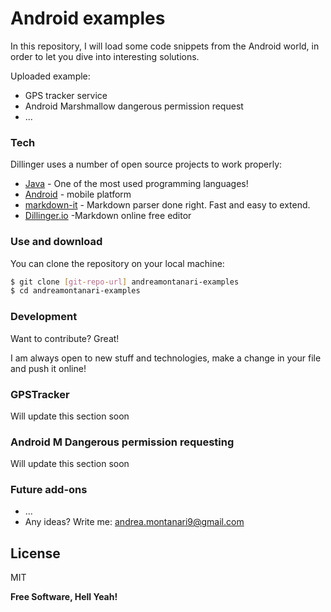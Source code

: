 # Android examples
In this repository, I will load some code snippets from the Android world, in order to let you dive into interesting solutions.

Uploaded example:
  - GPS tracker service
  - Android Marshmallow dangerous permission request
  - ...


### Tech

Dillinger uses a number of open source projects to work properly:

* [Java] - One of the most used programming languages!
* [Android] - mobile platform
* [markdown-it] - Markdown parser done right. Fast and easy to extend.
* [Dillinger.io] -Markdown online free editor



### Use and download

You can clone the repository on your local machine:

```sh
$ git clone [git-repo-url] andreamontanari-examples
$ cd andreamontanari-examples
```


### Development

Want to contribute? Great!

I am always open to new stuff and technologies, make a change in your file and push it online!

### GPSTracker
Will update this section soon

### Android M Dangerous permission requesting
Will update this section soon

### Future add-ons

 - ...
 - Any ideas? Write me: andrea.montanari9@gmail.com

License
----

MIT


**Free Software, Hell Yeah!**

[//]: # (These are reference links used in the body of this note and get stripped out when the markdown processor does its job. There is no need to format nicely because it shouldn't be seen. Thanks SO - http://stackoverflow.com/questions/4823468/store-comments-in-markdown-syntax)


   [Dillinger.io]: <https://github.com/joemccann/dillinger>
   [markdown-it]: <https://github.com/markdown-it/markdown-it>
   [Java]: <http://www.java.com/>
   [Android]: <https://www.android.com/>
